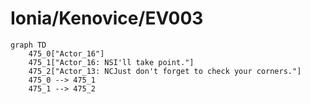 # Ionia/Kenovice/EV003


```mermaid
graph TD
    475_0["Actor_16"]
    475_1["Actor_16: NSI'll take point."]
    475_2["Actor_13: NCJust don't forget to check your corners."]
    475_0 --> 475_1
    475_1 --> 475_2
```
